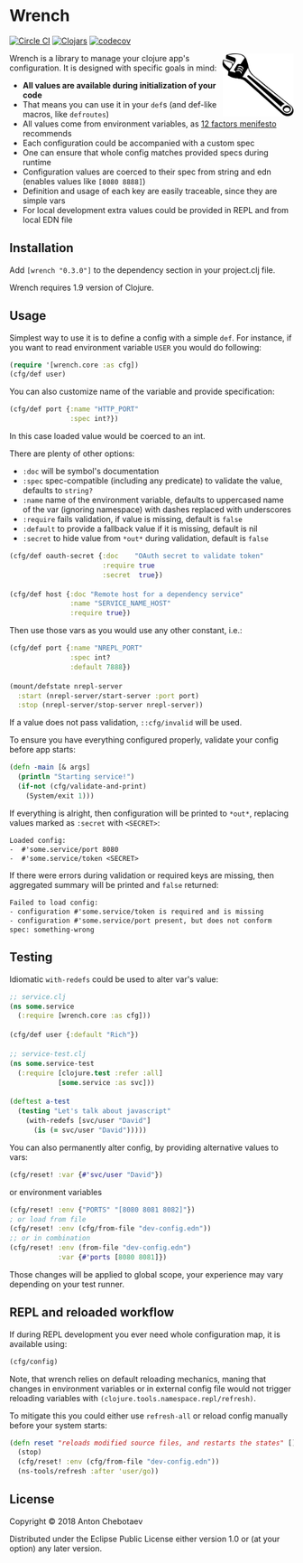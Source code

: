 # Wrench

[![Circle CI](https://circleci.com/gh/Otann/wrench.svg?style=shield&no-cache=0)](https://circleci.com/gh/Otann/wrench)
[![Clojars](https://img.shields.io/clojars/v/wrench.svg?no-cache=1)](https://clojars.org/wrench)
[![codecov](https://codecov.io/gh/Otann/wrench/branch/master/graph/badge.svg)](https://codecov.io/gh/Otann/wrench)

<img width="25%"
     max-height="100px"
     align="right" padding="5px"
     alt=":)"
     src="/wrench.png"/>

Wrench is a library to manage your clojure app's configuration.
It is designed with specific goals in mind:

- **All values are available during initialization of your code**
- That means you can use it in your `def`s (and def-like macros, like `defroutes`)  
- All values come from environment variables, as [12 factors menifesto](https://12factor.net/config) recommends
- Each configuration could be accompanied with a custom spec
- One can ensure that whole config matches provided specs during runtime
- Configuration values are coerced to their spec from string and edn (enables values like `[8080 8888]`)
- Definition and usage of each key are easily traceable, since they are simple vars
- For local development extra values could be provided in REPL and from local EDN file

## Installation

Add `[wrench "0.3.0"]` to the dependency section in your project.clj file.

Wrench requires 1.9 version of Clojure.

## Usage

Simplest way to use it is to define a config with a simple `def`. 
For instance, if you want to read environment variable `USER` you would do following:  

```clojure
(require '[wrench.core :as cfg])
(cfg/def user)
```

You can also customize name of the variable and provide specification:

```clojure
(cfg/def port {:name "HTTP_PORT"
               :spec int?})
```

In this case loaded value would be coerced to an int.

There are plenty of other options:

- `:doc` will be symbol's documentation
- `:spec` spec-compatible (including any predicate) to validate the value, defaults to `string?`
- `:name` name of the environment variable, defaults to uppercased name of the var (ignoring namespace) with dashes replaced with underscores
- `:require` fails validation, if value is missing, default is `false`
- `:default` to provide a fallback value if it is missing, default is nil
- `:secret` to hide value from `*out*` during validation, default is `false`

```clojure
(cfg/def oauth-secret {:doc    "OAuth secret to validate token"
                       :require true
                       :secret  true})

(cfg/def host {:doc "Remote host for a dependency service"
               :name "SERVICE_NAME_HOST"
               :require true})
```

Then use those vars as you would use any other constant, i.e.: 

```clojure
(cfg/def port {:name "NREPL_PORT"
               :spec int?
               :default 7888})

(mount/defstate nrepl-server
  :start (nrepl-server/start-server :port port)
  :stop (nrepl-server/stop-server nrepl-server))
```

If a value does not pass validation, `::cfg/invalid` will be used.

To ensure you have everything configured properly, validate your config before app starts:

```clojure
(defn -main [& args]
  (println "Starting service!")
  (if-not (cfg/validate-and-print)
    (System/exit 1)))
```

If everything is alright, then configuration will be printed to `*out*`,
replacing values marked as `:secret` with `<SECRET>`:
 
```
Loaded config:
-  #'some.service/port 8080
-  #'some.service/token <SECRET>
``` 
 
If there were errors during validation
or required keys are missing, then aggregated summary will be printed and `false` returned:

```
Failed to load config:
- configuration #'some.service/token is required and is missing
- configuration #'some.service/port present, but does not conform spec: something-wrong
```

## Testing

Idiomatic `with-redefs` could be used to alter var's value:

```clojure
;; service.clj
(ns some.service
  (:require [wrench.core :as cfg]))
  
(cfg/def user {:default "Rich"}) 

;; service-test.clj
(ns some.service-test
  (:require [clojure.test :refer :all]
            [some.service :as svc]))
 
(deftest a-test
  (testing "Let's talk about javascript"
    (with-redefs [svc/user "David"]
      (is (= svc/user "David")))))
```

You can also permanently alter config, by providing alternative values to vars:

```clojure
(cfg/reset! :var {#'svc/user "David"})
```

or environment variables

```clojure
(cfg/reset! :env {"PORTS" "[8080 8081 8082]"})
; or load from file
(cfg/reset! :env (cfg/from-file "dev-config.edn"))
;; or in combination
(cfg/reset! :env (from-file "dev-config.edn")
            :var {#'ports [8080 8081]})
```

Those changes will be applied to global scope, your experience may vary depending on your test runner.

## REPL and reloaded workflow

If during REPL development you ever need whole configuration map, it is available using:

```clojure
(cfg/config)
```

Note, that wrench relies on default reloading mechanics, maning that changes in environment variables
or in external config file would not trigger reloading variables with 
`(clojure.tools.namespace.repl/refresh)`.

To mitigate this you could either use `refresh-all` or reload config manually before your system starts:

```clojure
(defn reset "reloads modified source files, and restarts the states" []
  (stop)
  (cfg/reset! :env (cfg/from-file "dev-config.edn"))
  (ns-tools/refresh :after 'user/go))
```

## License

Copyright © 2018 Anton Chebotaev

Distributed under the Eclipse Public License either version 1.0 or (at
your option) any later version.
